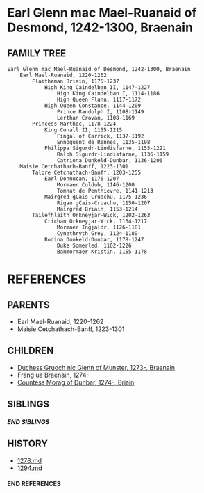 # Earl Glenn mac Mael-Ruanaid of Desmond, 1242-1300, Braenain

## FAMILY TREE
```
Earl Glenn mac Mael-Ruanaid of Desmond, 1242-1300, Braenain
    Earl Mael-Ruanaid, 1220-1262
        Flaitheman Briain, 1175-1237
            High King Caindelban II, 1147-1227
                High King Caindelban I, 1114-1186
                High Queen Flann, 1117-1172
            High Queen Constance, 1144-1209
                Prince Randolph I, 1108-1149
                Lerthan Crovan, 1108-1169
        Princess Marthoc, 1178-1224
            King Conall II, 1155-1215
                Fingal of Carrick, 1137-1192
                Ennoguent de Rennes, 1135-1198
            Philippa Sigurdr-Lindisfarne, 1153-1221
                Ralph Sigurdr-Lindisfarne, 1136-1159
                Catriona Dunkeld-Dunbar, 1136-1206
    Maisie Cetchathach-Banff, 1223-1301
        Talore Cetchathach-Banff, 1203-1255
            Earl Donnucan, 1176-1207
                Mormaer Culdub, 1146-1200
                Tomnat de Penthievre, 1141-1213
            Mairgred gCais-Cruachu, 1175-1236
                Rigan gCais-Cruachu, 1150-1207
                Mairgred Briain, 1153-1214
        Tailefhlaith Orkneyjar-Wick, 1202-1263
            Crichan Orkneyjar-Wick, 1164-1217
                Mormaer Ingjaldr, 1126-1181
                Cynethryth Grey, 1124-1189
            Rodina Dunkeld-Dunbar, 1178-1247
                Duke Somerled, 1162-1226
                Banmormaer Kristin, 1155-1178
```


# REFERENCES

## PARENTS 
* Earl Mael-Ruanaid, 1220-1262
* Maisie Cetchathach-Banff, 1223-1301

## CHILDREN 
* [Duchess Gruoch nic Glenn of Munster, 1273-, Braenain](p/gruoch_nic_glenn_1273.md)
* Frang ua Braenain, 1274-
* [Countess Morag of Dunbar, 1274-, Briain](p/morag_1274.md)

## SIBLINGS

##### END SIBLINGS  
## HISTORY
* [1278.md](../h/1278.md)
* [1294.md](../h/1294.md)

#### END REFERENCES
